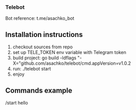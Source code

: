 ### Telebot
Bot reference: t.me/asachko_bot

## Installation instructions
1. checkout sources from repo
2. set up TELE_TOKEN env variable with Telegram token
3. build project: go build -ldflags "-X="github.com/asachko/telebot/cmd.appVersion=v1.0.2
4. run: ./telebot start
5. enjoy

## Commands example
/start hello